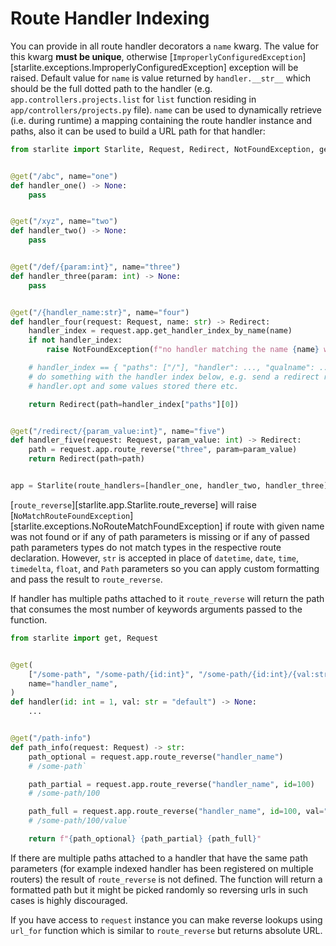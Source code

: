 # Route Handler Indexing

You can provide in all route handler decorators a `name` kwarg. The value for this kwarg **must be unique**, otherwise
[`ImproperlyConfiguredException`][starlite.exceptions.ImproperlyConfiguredException] exception will be raised. Default
value for `name` is value returned by `handler.__str__` which should be the full dotted path to the handler
(e.g. `app.controllers.projects.list` for `list` function residing in `app/controllers/projects.py` file). `name` can
be used to dynamically retrieve (i.e. during runtime) a mapping containing the route handler instance and paths, also
it can be used to build a URL path for that handler:

```python
from starlite import Starlite, Request, Redirect, NotFoundException, get


@get("/abc", name="one")
def handler_one() -> None:
    pass


@get("/xyz", name="two")
def handler_two() -> None:
    pass


@get("/def/{param:int}", name="three")
def handler_three(param: int) -> None:
    pass


@get("/{handler_name:str}", name="four")
def handler_four(request: Request, name: str) -> Redirect:
    handler_index = request.app.get_handler_index_by_name(name)
    if not handler_index:
        raise NotFoundException(f"no handler matching the name {name} was found")

    # handler_index == { "paths": ["/"], "handler": ..., "qualname": ... }
    # do something with the handler index below, e.g. send a redirect response to the handler, or access
    # handler.opt and some values stored there etc.

    return Redirect(path=handler_index["paths"][0])


@get("/redirect/{param_value:int}", name="five")
def handler_five(request: Request, param_value: int) -> Redirect:
    path = request.app.route_reverse("three", param=param_value)
    return Redirect(path=path)


app = Starlite(route_handlers=[handler_one, handler_two, handler_three])
```

[`route_reverse`][starlite.app.Starlite.route_reverse] will raise
[`NoMatchRouteFoundException`][starlite.exceptions.NoRouteMatchFoundException] if route with given name was not found
or if any of path parameters is missing or if any of passed path parameters types do not match types in the respective
route declaration. However, `str` is accepted in place of `datetime`, `date`, `time`, `timedelta`, `float`, and `Path`
parameters so you can apply custom formatting and pass the result to `route_reverse`.

If handler has multiple paths attached to it `route_reverse` will return the path that consumes the most number of
keywords arguments passed to the function.

```python
from starlite import get, Request


@get(
    ["/some-path", "/some-path/{id:int}", "/some-path/{id:int}/{val:str}"],
    name="handler_name",
)
def handler(id: int = 1, val: str = "default") -> None:
    ...


@get("/path-info")
def path_info(request: Request) -> str:
    path_optional = request.app.route_reverse("handler_name")
    # /some-path`

    path_partial = request.app.route_reverse("handler_name", id=100)
    # /some-path/100

    path_full = request.app.route_reverse("handler_name", id=100, val="value")
    # /some-path/100/value`

    return f"{path_optional} {path_partial} {path_full}"
```

If there are multiple paths attached to a handler that have the same path parameters (for example indexed handler
has been registered on multiple routers) the result of `route_reverse` is not defined.
The function will return a formatted path but it might be picked randomly so reversing urls in such cases is highly
discouraged.

If you have access to `request` instance you can make reverse lookups using `url_for` function which is similar to
`route_reverse` but returns absolute URL.
